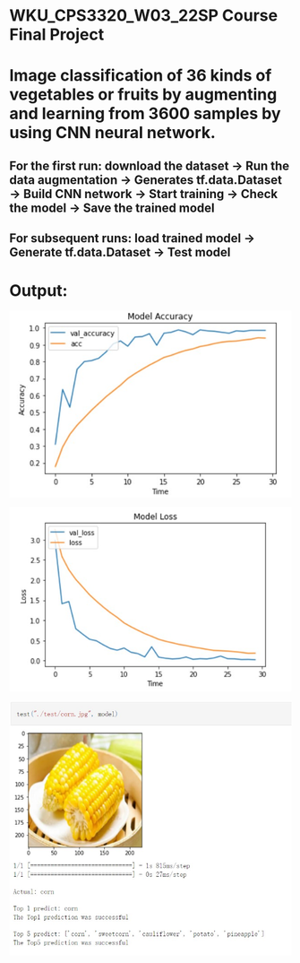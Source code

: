 # WKU_CPS3320_W03_22SP Course Final Project

# Image classification of 36 kinds of vegetables or fruits by augmenting and learning from 3600 samples by using CNN neural network.

## For the first run: download the dataset → Run the data augmentation → Generates tf.data.Dataset → Build CNN network → Start training → Check the model → Save the trained model

## For subsequent runs: load trained model → Generate tf.data.Dataset → Test model

# Output:

![model_accuracy](https://raw.githubusercontent.com/mpmpmp42/WKU_CPS3320_W03_22SP_Group717/main/Outputs/model_accuracy.jpg)

![model_loss](https://raw.githubusercontent.com/mpmpmp42/WKU_CPS3320_W03_22SP_Group717/main/Outputs/model_loss.jpg)

![test_result](https://raw.githubusercontent.com/mpmpmp42/WKU_CPS3320_W03_22SP_Group717/main/Outputs/test_result.jpg)
